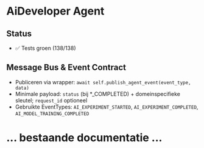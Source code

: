 # AiDeveloper Agent

## Status
- ✅ Tests groen (138/138)

## Message Bus & Event Contract
- Publiceren via wrapper: `await self.publish_agent_event(event_type, data)`
- Minimale payload: `status` (bij *_COMPLETED) + domeinspecifieke sleutel; `request_id` optioneel
- Gebruikte EventTypes: `AI_EXPERIMENT_STARTED`, `AI_EXPERIMENT_COMPLETED`, `AI_MODEL_TRAINING_COMPLETED`

# ... bestaande documentatie ... 